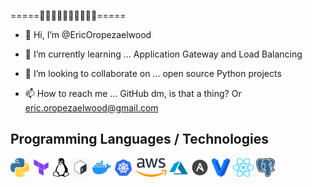 =====🕴🏽🕴🏽🕴🏽🕴🏽🕴🏽=====

- 👋 Hi, I’m @EricOropezaelwood

- 🌱 I’m currently learning ... Application Gateway and Load Balancing
- 💞️ I’m looking to collaborate on ... open source Python projects
- 📫 How to reach me ... GitHub dm, is that a thing? Or eric.oropezaelwood@gmail.com

<!---
EricOropezaelwood/EricOropezaelwood is a ✨ special ✨ repository because its `README.md` (this file) appears on your GitHub profile.
You can click the Preview link to take a look at your changes.
--->

## Programming Languages / Technologies

<code><img src = './images/python.png' height='30'/></code>
<code><img src = './images/terraform.svg' height='30'/></code>
<code><img src = './images/linux.png' height='30'/></code>
<code><img src = './images/bash.png' height='30'/></code>
<code><img src = './images/docker.png' height='30'/></code>
<code><img src = './images/kubernetes.png' height='30'/></code>
<code><img src = './images/aws.png' height='30'/></code>
<code><img src = './images/azure.png' height='30'/></code>
<code><img src = './images/ansible.png' height='30'/></code>
<code><img src = './images/vagrant.png' height='30'/></code>
<code><img src = './images/react.png' height='30'/></code>
<code><img src = './images/postgresql_elephant.svg' height='30'/></code>
